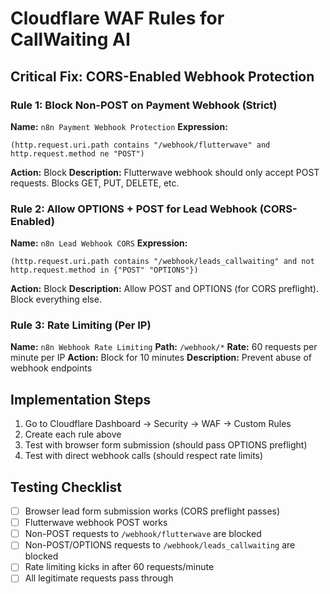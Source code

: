 # Cloudflare WAF Rules for CallWaiting AI

## Critical Fix: CORS-Enabled Webhook Protection

### Rule 1: Block Non-POST on Payment Webhook (Strict)

**Name:** `n8n Payment Webhook Protection`
**Expression:**
```
(http.request.uri.path contains "/webhook/flutterwave" and http.request.method ne "POST")
```
**Action:** Block
**Description:** Flutterwave webhook should only accept POST requests. Blocks GET, PUT, DELETE, etc.

### Rule 2: Allow OPTIONS + POST for Lead Webhook (CORS-Enabled)

**Name:** `n8n Lead Webhook CORS`
**Expression:**
```
(http.request.uri.path contains "/webhook/leads_callwaiting" and not http.request.method in {"POST" "OPTIONS"})
```
**Action:** Block
**Description:** Allow POST and OPTIONS (for CORS preflight). Block everything else.

### Rule 3: Rate Limiting (Per IP)

**Name:** `n8n Webhook Rate Limiting`
**Path:** `/webhook/*`
**Rate:** 60 requests per minute per IP
**Action:** Block for 10 minutes
**Description:** Prevent abuse of webhook endpoints

## Implementation Steps

1. Go to Cloudflare Dashboard → Security → WAF → Custom Rules
2. Create each rule above
3. Test with browser form submission (should pass OPTIONS preflight)
4. Test with direct webhook calls (should respect rate limits)

## Testing Checklist

- [ ] Browser lead form submission works (CORS preflight passes)
- [ ] Flutterwave webhook POST works
- [ ] Non-POST requests to `/webhook/flutterwave` are blocked
- [ ] Non-POST/OPTIONS requests to `/webhook/leads_callwaiting` are blocked
- [ ] Rate limiting kicks in after 60 requests/minute
- [ ] All legitimate requests pass through
